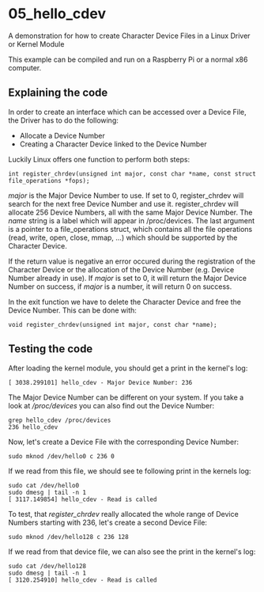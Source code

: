 # 05_hello_cdev

A demonstration for how to create Character Device Files in a Linux Driver or Kernel Module

This example can be compiled and run on a Raspberry Pi or a normal x86 computer.

## Explaining the code

In order to create an interface which can be accessed over a Device File, the Driver has to do the following:

- Allocate a Device Number
- Creating a Character Device linked to the Device Number

Luckily Linux offers one function to perform both steps:

~~~
int register_chrdev(unsigned int major, const char *name, const struct file_operations *fops);
~~~

*major* is the Major Device Number to use. If set to 0, register_chrdev will search for the next free Device Number and use it. register_chrdev will allocate 256 Device Numbers, all with the same Major Device Number. The *name* string is a label which will appear in /proc/devices. The last argument is a pointer to a file_operations struct, which contains all the file operations (read, write, open, close, mmap, ...) which should be supported by the Character Device.

If the return value is negative an error occured during the registration of the Character Device or the allocation of the Device Number (e.g. Device Number already in use). If *major* is set to 0, it will return the Major Device Number on success, if *major* is a number, it will return 0 on success.

In the exit function we have to delete the Character Device and free the Device Number. This can be done with:

~~~
void register_chrdev(unsigned int major, const char *name);
~~~

## Testing the code

After loading the kernel module, you should get a print in the kernel's log:

~~~
[ 3038.299101] hello_cdev - Major Device Number: 236
~~~

The Major Device Number can be different on your system. If you take a look at */proc/devices* you can also find out the Device Number:

~~~
grep hello_cdev /proc/devices
236 hello_cdev
~~~

Now, let's create a Device File with the corresponding Device Number:

~~~
sudo mknod /dev/hello0 c 236 0
~~~

If we read from this file, we should see te following print in the kernels log:

~~~
sudo cat /dev/hello0
sudo dmesg | tail -n 1
[ 3117.149854] hello_cdev - Read is called
~~~

To test, that *register_chrdev* really allocated the whole range of Device Numbers starting with 236, let's create a second Device File:

~~~
sudo mknod /dev/hello128 c 236 128
~~~

If we read from that device file, we can also see the print in the kernel's log:

~~~
sudo cat /dev/hello128
sudo dmesg | tail -n 1
[ 3120.254910] hello_cdev - Read is called
~~~

